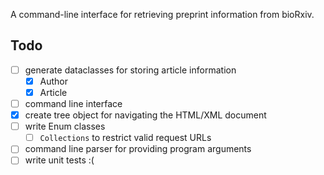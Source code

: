 A command-line interface for retrieving preprint information from bioRxiv.

## Todo

- [ ] generate dataclasses for storing article information
    - [x] Author
    - [x] Article
- [ ] command line interface
- [x] create tree object for navigating the HTML/XML document
- [ ] write Enum classes
    - [ ] `Collections` to restrict valid request URLs
- [ ] command line parser for providing program arguments
- [ ] write unit tests :(
